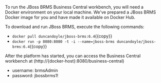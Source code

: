 To run the JBoss BRMS Business Central workbench, you will need a Docker environment on your local machine. We've prepared a JBoss BRMS Docker image for you and have made it available on Docker Hub.

To download and run JBoss BRMS, execute the following commands:

- `docker pull duncandoyle/jboss-brms:6.4`{{copy}}
- `docker run -p 8080:8080 -t -i --name=jboss-brms duncandoyle/jboss-brms:6.4`{{copy}}

After the platform has started, you can access the Business Central workbench at (http://{docker-host}:8080/business-central)

- username: brmsAdmin
- password: jbossbrms1!
